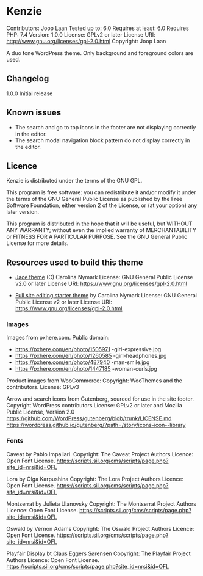 # Kenzie

Contributors: Joop Laan
Tested up to: 6.0
Requires at least: 6.0
Requires PHP: 7.4
Version: 1.0.0
License: GPLv2 or later
License URI: http://www.gnu.org/licenses/gpl-2.0.html
Copyright: Joop Laan

A duo tone WordPress theme. Only background and foreground colors are used.

## Changelog

1.0.0 Initial release

## Known issues

* The search and go to top icons in the footer are not displaying
correctly in the editor.
* The search modal navigation block pattern do not display correctly in the editor.

## Licence
Kenzie is distributed under the terms of the GNU GPL.

This program is free software: you can redistribute it and/or modify
it under the terms of the GNU General Public License as published by
the Free Software Foundation, either version 2 of the License, or
(at your option) any later version.

This program is distributed in the hope that it will be useful,
but WITHOUT ANY WARRANTY; without even the implied warranty of
MERCHANTABILITY or FITNESS FOR A PARTICULAR PURPOSE. See the
GNU General Public License for more details.

## Resources used to build this theme

* [Jace theme](https://wordpress.org/themes/jace/) (C) Carolina Nymark
License: GNU General Public License v2.0 or later
License URI: https://www.gnu.org/licenses/gpl-2.0.html

* [Full site editing starter theme](https://fullsiteediting.com) by Carolina Nymark
License: GNU General Public License v2 or later
License URI: https://www.gnu.org/licenses/gpl-2.0.html

### Images

Images from pxhere.com. Public domain:

* https://pxhere.com/en/photo/1505971 -girl-expressive.jpg
* https://pxhere.com/en/photo/1260585 -girl-headphones.jpg
* https://pxhere.com/en/photo/487940 -man-smile.jpg
* https://pxhere.com/en/photo/1447185 -woman-curls.jpg

Product images from WooCommerce:
Copyright: WooThemes and the contributors.
License: GPLv3

Arrow and search icons from Gutenberg, sourced for use in the site footer.
Copyright WordPress contributors
License: GPLv2 or later and Mozilla Public License, Version 2.0
https://github.com/WordPress/gutenberg/blob/trunk/LICENSE.md
https://wordpress.github.io/gutenberg/?path=/story/icons-icon--library

### Fonts

Caveat by Pablo Impallari.
Copyright: The Caveat Project Authors
Licence: Open Font License. https://scripts.sil.org/cms/scripts/page.php?site_id=nrsi&id=OFL

Lora by Olga Karpushina
Copyright: The Lora Project Authors
Licence: Open Font License. https://scripts.sil.org/cms/scripts/page.php?site_id=nrsi&id=OFL

Montserrat by Julieta Ulanovsky
Copyright: The Montserrat Project Authors
Licence: Open Font License. https://scripts.sil.org/cms/scripts/page.php?site_id=nrsi&id=OFL

Oswald by Vernon Adams
Copyright: The Oswald Project Authors
Licence: Open Font License. https://scripts.sil.org/cms/scripts/page.php?site_id=nrsi&id=OFL

Playfair Display bt Claus Eggers Sørensen
Copyright: The Playfair Project Authors
Licence: Open Font License. https://scripts.sil.org/cms/scripts/page.php?site_id=nrsi&id=OFL
